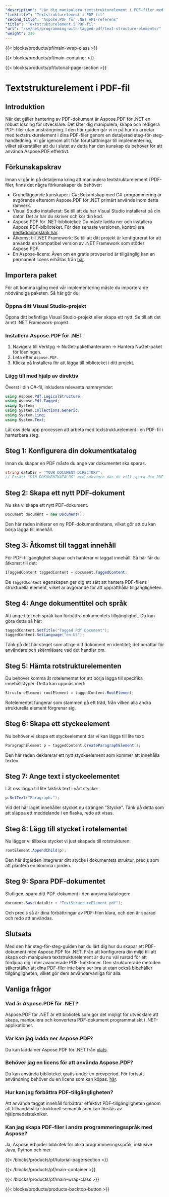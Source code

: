 ```yaml
---
"description": "Lär dig manipulera textstrukturelement i PDF-filer med Aspose.PDF för .NET. Den här steg-för-steg-guiden täcker allt du behöver för att skapa strukturerade PDF-filer."
"linktitle": "Textstrukturelement i PDF-fil"
"second_title": "Aspose.PDF för .NET API-referens"
"title": "Textstrukturelement i PDF-fil"
"url": "/sv/net/programming-with-tagged-pdf/text-structure-elements/"
"weight": 230
---
```


{{< blocks/products/pf/main-wrap-class >}}

{{< blocks/products/pf/main-container >}}

{{< blocks/products/pf/tutorial-page-section >}}

# Textstrukturelement i PDF-fil

## Introduktion

När det gäller hantering av PDF-dokument är Aspose.PDF för .NET en robust lösning för utvecklare. Det låter dig manipulera, skapa och redigera PDF-filer utan ansträngning. I den här guiden går vi in på hur du arbetar med textstrukturelement i dina PDF-filer genom en detaljerad steg-för-steg-handledning. Vi går igenom allt från förutsättningar till implementering, vilket säkerställer att du i slutet av detta har den kunskap du behöver för att använda Aspose.PDF effektivt.

## Förkunskapskrav

Innan vi går in på detaljerna kring att manipulera textstrukturelement i PDF-filer, finns det några förkunskaper du behöver:

- Grundläggande kunskaper i C#: Bekantskap med C#-programmering är avgörande eftersom Aspose.PDF för .NET primärt används inom detta ramverk.
- Visual Studio installerat: Se till att du har Visual Studio installerat på din dator. Det är här du skriver och kör din kod.
- Aspose.PDF för .NET-biblioteket: Du måste ladda ner och installera Aspose.PDF-biblioteket. För den senaste versionen, kontrollera [nedladdningslänk här](https://releases.aspose.com/pdf/net/).
- Åtkomst till .NET Framework: Se till att ditt projekt är konfigurerat för att använda en kompatibel version av .NET Framework som stöder Aspose.PDF.
- En Aspose-licens: Även om en gratis provperiod är tillgänglig kan en permanent licens erhållas från [här](https://purchase.aspose.com/buy).

## Importera paket

För att komma igång med vår implementering måste du importera de nödvändiga paketen. Så här gör du:

### Öppna ditt Visual Studio-projekt
Öppna ditt befintliga Visual Studio-projekt eller skapa ett nytt. Se till att det är ett .NET Framework-projekt.

### Installera Aspose.PDF för .NET
1. Navigera till Verktyg -> NuGet-pakethanteraren -> Hantera NuGet-paket för lösningen.
2. Leta efter `Aspose.PDF`.
3. Klicka på Installera för att lägga till biblioteket i ditt projekt.

### Lägg till med hjälp av direktiv
Överst i din C#-fil, inkludera relevanta namnrymder:

```csharp
using Aspose.Pdf.LogicalStructure;
using Aspose.Pdf.Tagged;
using System;
using System.Collections.Generic;
using System.Linq;
using System.Text;
```

Låt oss dela upp processen att arbeta med textstrukturelement i en PDF-fil i hanterbara steg.

## Steg 1: Konfigurera din dokumentkatalog

Innan du skapar en PDF måste du ange var dokumentet ska sparas.

```csharp
string dataDir = "YOUR DOCUMENT DIRECTORY";
// Ersätt "DIN DOKUMENTKATALOG" med sökvägen där du vill spara din PDF
```

## Steg 2: Skapa ett nytt PDF-dokument

Nu ska vi skapa ett nytt PDF-dokument.

```csharp
Document document = new Document();
```

Den här raden initierar en ny PDF-dokumentinstans, vilket gör att du kan börja lägga till innehåll.

## Steg 3: Åtkomst till taggat innehåll

För PDF-tillgänglighet skapar och hanterar vi taggat innehåll. Så här får du åtkomst till det:

```csharp
ITaggedContent taggedContent = document.TaggedContent;
```

De `TaggedContent` egenskapen ger dig ett sätt att hantera PDF-filens strukturella element, vilket är avgörande för att upprätthålla tillgängligheten.

## Steg 4: Ange dokumenttitel och språk

Att ange titel och språk kan förbättra dokumentets tillgänglighet. Du kan göra detta så här:

```csharp
taggedContent.SetTitle("Tagged Pdf Document");
taggedContent.SetLanguage("en-US");
```

Tänk på det här steget som att ge ditt dokument en identitet; det berättar för användare och skärmläsare vad det handlar om.

## Steg 5: Hämta rotstrukturelementen

Du behöver komma åt rotelementet för att börja lägga till specifika innehållstyper. Detta kan uppnås med:

```csharp
StructureElement rootElement = taggedContent.RootElement;
```

Rotelementet fungerar som stammen på ett träd, från vilken alla andra strukturella element förgrenar sig.

## Steg 6: Skapa ett styckeelement

Nu behöver vi skapa ett styckeelement där vi kan lägga till lite text:

```csharp
ParagraphElement p = taggedContent.CreateParagraphElement();
```

Den här raden deklarerar ett nytt styckeelement som kommer att innehålla texten.

## Steg 7: Ange text i styckeelementet

Låt oss lägga till lite faktisk text i vårt stycke:

```csharp
p.SetText("Paragraph.");
```

Vid det här laget innehåller stycket nu strängen "Stycke". Tänk på detta som att släppa ett meddelande i en flaska, redo att visas.

## Steg 8: Lägg till stycket i rotelementet

Nu lägger vi tillbaka stycket vi just skapade till rotstrukturen:

```csharp
rootElement.AppendChild(p);
```

Den här åtgärden integrerar ditt stycke i dokumentets struktur, precis som att plantera en blomma i jorden.

## Steg 9: Spara PDF-dokumentet

Slutligen, spara ditt PDF-dokument i den angivna katalogen:

```csharp
document.Save(dataDir + "TextStructureElement.pdf");
```

Och precis så är dina förbättringar av PDF-filen klara, och den är sparad och redo att användas.

## Slutsats

Med den här steg-för-steg-guiden har du lärt dig hur du skapar ett PDF-dokument med Aspose.PDF för .NET. Från att konfigurera din miljö till att skapa och manipulera textstrukturelement är du nu väl rustad för att fördjupa dig i mer avancerade PDF-funktioner. Den strukturerade metoden säkerställer att dina PDF-filer inte bara ser bra ut utan också bibehåller tillgängligheten, vilket gör dem användarvänliga för alla. 

## Vanliga frågor

### Vad är Aspose.PDF för .NET?  
Aspose.PDF för .NET är ett bibliotek som gör det möjligt för utvecklare att skapa, manipulera och konvertera PDF-dokument programmatiskt i .NET-applikationer.

### Var kan jag ladda ner Aspose.PDF?  
Du kan ladda ner Aspose.PDF för .NET från [plats](https://releases.aspose.com/pdf/net/).

### Behöver jag en licens för att använda Aspose.PDF?  
Du kan använda biblioteket gratis under en provperiod. För fortsatt användning behöver du en licens som kan köpas. [här](https://purchase.aspose.com/buy).

### Hur kan jag förbättra PDF-tillgängligheten?  
Att använda taggat innehåll förbättrar effektivt PDF-tillgängligheten genom att tillhandahålla strukturell semantik som kan förstås av hjälpmedelstekniker.

### Kan jag skapa PDF-filer i andra programmeringsspråk med Aspose?  
Ja, Aspose erbjuder bibliotek för olika programmeringsspråk, inklusive Java, Python och mer.

{{< /blocks/products/pf/tutorial-page-section >}}

{{< /blocks/products/pf/main-container >}}

{{< /blocks/products/pf/main-wrap-class >}}

{{< blocks/products/products-backtop-button >}}